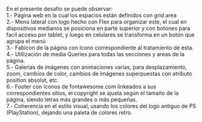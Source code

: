 En el presente desafío se puede observar:<br>
1.- Página web en la cual los espacios están definidos con grid area<br>
2.- Menú lateral con logo hecho con Flex para organizar este, el cual en dispositivos medianos se posiciona en parte superior y con botones para facil acceso por tablet, y luego en celulares se transforma en un botón que agrupa el menú <br>
3.- Fabicon de la página con ícono correspondiente al tratamiento de esta. <br>
4.- Utilización de media Queries para todas las secciones y areas de la página. <br>
5.- Galerias de imágenes con animaciones varias, para desplazamiento, zoom, cambios de color, cambios de imágenes superpuestas con atributo position absolut, etc. <br>
6.- Footer con íconos de fontawesome.com linkeados a sus correspondientes sitios, el copyright se ajusta según el tamaño de la página, siendo letras más grandes o más pequeñas. <br>
7.- Coherencia en el estilo visual, usando los colores del logo antiguo de PS (PlayStation), dejando una paleta de colores retro. 
